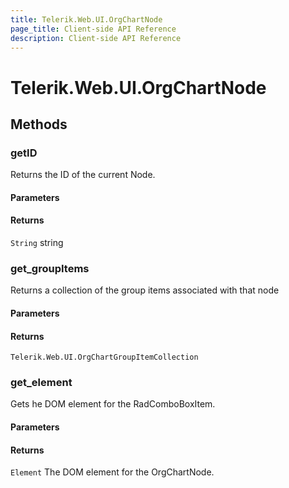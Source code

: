 ```yaml
---
title: Telerik.Web.UI.OrgChartNode
page_title: Client-side API Reference
description: Client-side API Reference
---
```


# Telerik.Web.UI.OrgChartNode  

## Methods

###  getID

Returns the ID of the current Node.

#### Parameters

#### Returns

`String` string

### get_groupItems

Returns a collection of the group items associated with that node

#### Parameters

#### Returns

`Telerik.Web.UI.OrgChartGroupItemCollection`

###  get_element

Gets he DOM element for the RadComboBoxItem.

#### Parameters

#### Returns

`Element` The DOM element for the OrgChartNode.
